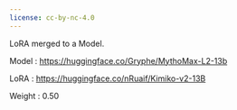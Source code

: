 ```yaml
---
license: cc-by-nc-4.0
---
```

LoRA merged to a Model.

Model : https://huggingface.co/Gryphe/MythoMax-L2-13b

LoRA : https://huggingface.co/nRuaif/Kimiko-v2-13B

Weight : 0.50